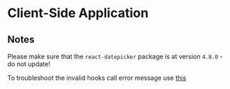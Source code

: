 # Client-Side Application

## Notes

Please make sure that the `react-datepicker` package is at version `4.8.0` - do not update!

To troubleshoot the invalid hooks call error message use [this](https://bobbyhadz.com/blog/react-invalid-hook-call-hooks-can-only-be-called-inside-body)
